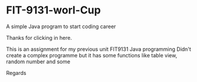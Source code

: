 # FIT-9131-worl-Cup
A simple Java program to start coding career

Thanks for clicking in here.

This is an assignment for my previous unit FIT9131 Java programming
Didn't create a complex programme but it has some functions like table view, random number and some

Regards
